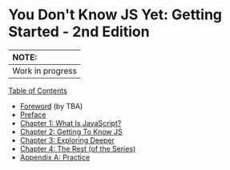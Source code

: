 # You Don't Know JS Yet: Getting Started - 2nd Edition

| NOTE: |
| :--- |
| Work in progress |

[Table of Contents](toc.md)

* [Foreword](foreword.md) (by TBA)
* [Preface](../preface.md)
* [Chapter 1: What Is JavaScript?](ch1.md)
* [Chapter 2: Getting To Know JS](ch2.md)
* [Chapter 3: Exploring Deeper](ch3.md)
* [Chapter 4: The Rest (of the Series)](ch4.md)
* [Appendix A: Practice](apA.md)
